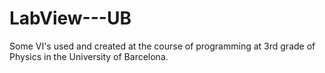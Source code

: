 # LabView---UB
Some VI's used and created at the course of programming at 3rd grade of Physics in the University of Barcelona.
